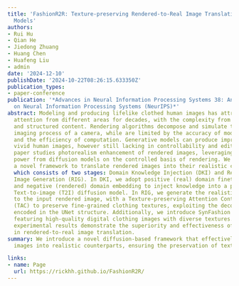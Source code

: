 ```yaml
---
title: 'FashionR2R: Texture-preserving Rendered-to-Real Image Translation with Diffusion
  Models'
authors:
- Rui Hu
- Qian He
- Jiedong Zhuang
- Huang Chen
- Huafeng Liu
- admin
date: '2024-12-10'
publishDate: '2024-10-22T08:26:15.633350Z'
publication_types:
- paper-conference
publication: '*Advances in Neural Information Processing Systems 38: Annual Conference
  on Neural Information Processing Systems (NeurIPS)*'
abstract: Modeling and producing lifelike clothed human images has attracted researchers’
  attention from different areas for decades, with the complexity from highly articulated
  and structured content. Rendering algorithms decompose and simulate the
  imaging process of a camera, while are limited by the accuracy of modeled variables
  and the efficiency of computation. Generative models can produce impressively
  vivid human images, however still lacking in controllability and editability. This
  paper studies photorealism enhancement of rendered images, leveraging generative
  power from diffusion models on the controlled basis of rendering. We introduce
  a novel framework to translate rendered images into their realistic counterparts,
  which consists of two stages: Domain Knowledge Injection (DKI) and Realistic
  Image Generation (RIG). In DKI, we adopt positive (real) domain finetuning
  and negative (rendered) domain embedding to inject knowledge into a pretrained
  Text-to-image (T2I) diffusion model. In RIG, we generate the realistic image corresponding
  to the input rendered image, with a Texture-preserving Attention Control
  (TAC) to preserve fine-grained clothing textures, exploiting the decoupled features
  encoded in the UNet structure. Additionally, we introduce SynFashion dataset,
  featuring high-quality digital clothing images with diverse textures. Extensive
  experimental results demonstrate the superiority and effectiveness of our method
  in rendered-to-real image translation.
summary: We introduce a novel diffusion-based framework that effectively translates rendered
  images into realistic counterparts, ensuring the preservation of texture details.

links:
- name: Page
  url: https://rickhh.github.io/FashionR2R/ 
---
```

